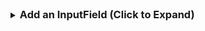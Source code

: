 <details markdown="block">
<summary>
    <h3 style="display:inline">Add an InputField (Click to Expand)</h3>
</summary>

1. Right click in the `Hierarchy`
2. Select `UI` > `Input Field - TextMeshPro`
3. Rename the component (it is bad practice to leave the default name.)

![Add Button](/imgs/UI/05-AddInputField.png)

### Children of InputField

An `InputField` comes with a child, `TextArea`, which has 2 
additional children: `Placeholder` and `Text`. 

![Grandchildren Components](/imgs/UI/06-InputTextFields.png)

Both the `Placeholder` and `Text` children are `Text` **components**.

There is **RARELY** a reason to modify the `TextArea` child.
{: .warning }

* `Placeholder` will be displayed if `InputField` is blank. This is typically used to give instructions to the user.
* `Text` is automatically updated to match whatever text the user has typed in the `InputField`.

Typically, the styling of these two components are identical (with the
`Placeholder` being a slightly lighter color). If you adjust the styling on one,
it does not automatically adjust the styling on the other. However, if you
select both (hold shift and click) at the same time, you can modify both in the
`Inspector` at the same time. The image below demonstrates how to do this. 
{: .tip }

![Adjust Multiple Elements](/imgs/UI/07-ChangeMultipleTextFields.gif)


</details>